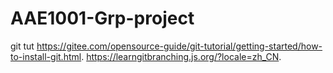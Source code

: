 # AAE1001-Grp-project
git tut https://gitee.com/opensource-guide/git-tutorial/getting-started/how-to-install-git.html. https://learngitbranching.js.org/?locale=zh_CN. 

